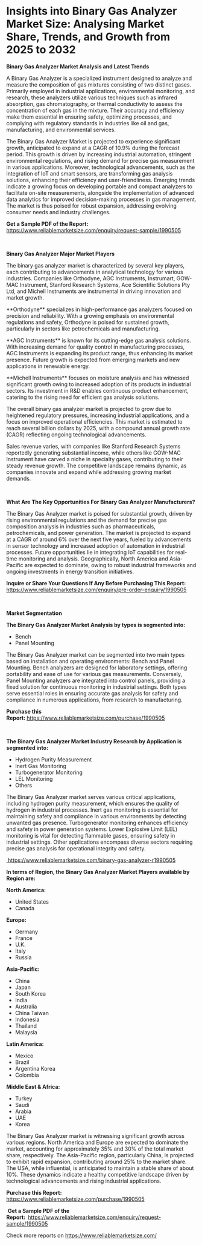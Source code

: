 <p><h1>Insights into Binary Gas Analyzer Market Size: Analysing Market Share, Trends, and Growth from 2025 to 2032</h1></p><p><strong>Binary Gas Analyzer Market Analysis and Latest Trends</strong></p>
<p><p>A Binary Gas Analyzer is a specialized instrument designed to analyze and measure the composition of gas mixtures consisting of two distinct gases. Primarily employed in industrial applications, environmental monitoring, and research, these analyzers utilize various techniques such as infrared absorption, gas chromatography, or thermal conductivity to assess the concentration of each gas in the mixture. Their accuracy and efficiency make them essential in ensuring safety, optimizing processes, and complying with regulatory standards in industries like oil and gas, manufacturing, and environmental services.</p><p>The Binary Gas Analyzer Market is projected to experience significant growth, anticipated to expand at a CAGR of 10.9% during the forecast period. This growth is driven by increasing industrial automation, stringent environmental regulations, and rising demand for precise gas measurement in various applications. Moreover, technological advancements, such as the integration of IoT and smart sensors, are transforming gas analysis solutions, enhancing their efficiency and user-friendliness. Emerging trends indicate a growing focus on developing portable and compact analyzers to facilitate on-site measurements, alongside the implementation of advanced data analytics for improved decision-making processes in gas management. The market is thus poised for robust expansion, addressing evolving consumer needs and industry challenges.</p></p>
<p><strong>Get a Sample PDF of the Report:&nbsp;</strong> <a href="https://www.reliablemarketsize.com/enquiry/request-sample/1990505?utm_campaign=3544&utm_medium=2&utm_source=Github&utm_content=ia&utm_term=06042025&utm_id=binary-gas-analyzer">https://www.reliablemarketsize.com/enquiry/request-sample/1990505</a></p>
<p>&nbsp;</p>
<p><strong>Binary Gas Analyzer Major Market Players</strong></p>
<p><p>The binary gas analyzer market is characterized by several key players, each contributing to advancements in analytical technology for various industries. Companies like Orthodyne, AGC Instruments, Instrumart, GOW-MAC Instrument, Stanford Research Systems, Ace Scientific Solutions Pty Ltd, and Michell Instruments are instrumental in driving innovation and market growth.</p><p>**Orthodyne** specializes in high-performance gas analyzers focused on precision and reliability. With a growing emphasis on environmental regulations and safety, Orthodyne is poised for sustained growth, particularly in sectors like petrochemicals and manufacturing. </p><p>**AGC Instruments** is known for its cutting-edge gas analysis solutions. With increasing demand for quality control in manufacturing processes, AGC Instruments is expanding its product range, thus enhancing its market presence. Future growth is expected from emerging markets and new applications in renewable energy.</p><p>**Michell Instruments** focuses on moisture analysis and has witnessed significant growth owing to increased adoption of its products in industrial sectors. Its investment in R&D enables continuous product enhancement, catering to the rising need for efficient gas analysis solutions.</p><p>The overall binary gas analyzer market is projected to grow due to heightened regulatory pressures, increasing industrial applications, and a focus on improved operational efficiencies. This market is estimated to reach several billion dollars by 2025, with a compound annual growth rate (CAGR) reflecting ongoing technological advancements.</p><p>Sales revenue varies, with companies like Stanford Research Systems reportedly generating substantial income, while others like GOW-MAC Instrument have carved a niche in specialty gases, contributing to their steady revenue growth. The competitive landscape remains dynamic, as companies innovate and expand while addressing growing market demands.</p></p>
<p>&nbsp;</p>
<p><strong>What Are The Key Opportunities For Binary Gas Analyzer Manufacturers?</strong></p>
<p><p>The Binary Gas Analyzer market is poised for substantial growth, driven by rising environmental regulations and the demand for precise gas composition analysis in industries such as pharmaceuticals, petrochemicals, and power generation. The market is projected to expand at a CAGR of around 6% over the next five years, fueled by advancements in sensor technology and increased adoption of automation in industrial processes. Future opportunities lie in integrating IoT capabilities for real-time monitoring and analysis. Geographically, North America and Asia-Pacific are expected to dominate, owing to robust industrial frameworks and ongoing investments in energy transition initiatives.</p></p>
<p><strong>Inquire or Share Your Questions If Any Before Purchasing This Report:</strong> <a href="https://www.reliablemarketsize.com/enquiry/pre-order-enquiry/1990505?utm_campaign=3544&utm_medium=2&utm_source=Github&utm_content=ia&utm_term=06042025&utm_id=binary-gas-analyzer">https://www.reliablemarketsize.com/enquiry/pre-order-enquiry/1990505</a></p>
<p>&nbsp;</p>
<p><strong>Market Segmentation</strong></p>
<p><strong>The Binary Gas Analyzer Market Analysis by types is segmented into:</strong></p>
<p><ul><li>Bench</li><li>Panel Mounting</li></ul></p>
<p><p>The Binary Gas Analyzer market can be segmented into two main types based on installation and operating environments: Bench and Panel Mounting. Bench analyzers are designed for laboratory settings, offering portability and ease of use for various gas measurements. Conversely, Panel Mounting analyzers are integrated into control panels, providing a fixed solution for continuous monitoring in industrial settings. Both types serve essential roles in ensuring accurate gas analysis for safety and compliance in numerous applications, from research to manufacturing.</p></p>
<p><strong>Purchase this Report:&nbsp;</strong><a href="https://www.reliablemarketsize.com/purchase/1990505?utm_campaign=3544&utm_medium=2&utm_source=Github&utm_content=ia&utm_term=06042025&utm_id=binary-gas-analyzer">https://www.reliablemarketsize.com/purchase/1990505</a></p>
<p>&nbsp;</p>
<p><strong>The Binary Gas Analyzer Market Industry Research by Application is segmented into:</strong></p>
<p><ul><li>Hydrogen Purity Measurement</li><li>Inert Gas Monitoring</li><li>Turbogenerator Monitoring</li><li>LEL Monitoring</li><li>Others</li></ul></p>
<p><p>The Binary Gas Analyzer market serves various critical applications, including hydrogen purity measurement, which ensures the quality of hydrogen in industrial processes. Inert gas monitoring is essential for maintaining safety and compliance in various environments by detecting unwanted gas presence. Turbogenerator monitoring enhances efficiency and safety in power generation systems. Lower Explosive Limit (LEL) monitoring is vital for detecting flammable gases, ensuring safety in industrial settings. Other applications encompass diverse sectors requiring precise gas analysis for operational integrity and safety.</p></p>
<p><a href="https://www.reliablemarketsize.com/binary-gas-analyzer-r1990505?utm_campaign=3544&utm_medium=2&utm_source=Github&utm_content=ia&utm_term=06042025&utm_id=binary-gas-analyzer">&nbsp;https://www.reliablemarketsize.com/binary-gas-analyzer-r1990505</a></p>
<p><strong>In terms of Region, the Binary Gas Analyzer Market Players available by Region are:</strong></p>
<p>
    <p> <strong> North America: </strong>
        <ul>
            <li>United States</li>
            <li>Canada</li>
        </ul>
        </p> 
    <p> <strong> Europe: </strong>
        <ul>
            <li>Germany</li>
            <li>France</li>
            <li>U.K.</li>
            <li>Italy</li>
            <li>Russia</li>
        </ul>
        </p> 
    <p> <strong> Asia-Pacific: </strong>
        <ul>
            <li>China</li>
            <li>Japan</li>
            <li>South Korea</li>
            <li>India</li>
            <li>Australia</li>
            <li>China Taiwan</li>
            <li>Indonesia</li>
            <li>Thailand</li>
            <li>Malaysia</li>
        </ul>
        </p> 
    <p> <strong> Latin America: </strong>
        <ul>
            <li>Mexico</li>
            <li>Brazil</li>
            <li>Argentina Korea</li>
            <li>Colombia</li>
        </ul>
        </p> 
    <p> <strong> Middle East & Africa: </strong>
        <ul>
            <li>Turkey</li>
            <li>Saudi</li>
            <li>Arabia</li>
            <li>UAE</li>
            <li>Korea</li>
        </ul>
    </p>
    </p>
<p><p>The Binary Gas Analyzer market is witnessing significant growth across various regions. North America and Europe are expected to dominate the market, accounting for approximately 35% and 30% of the total market share, respectively. The Asia-Pacific region, particularly China, is projected to exhibit rapid expansion, contributing around 25% to the market share. The USA, while influential, is anticipated to maintain a stable share of about 10%. These dynamics indicate a healthy competitive landscape driven by technological advancements and rising industrial applications.</p></p>
<p><strong>Purchase this Report: </strong><a href="https://www.reliablemarketsize.com/purchase/1990505?utm_campaign=3544&utm_medium=2&utm_source=Github&utm_content=ia&utm_term=06042025&utm_id=binary-gas-analyzer">https://www.reliablemarketsize.com/purchase/1990505</a></p>
<p>&nbsp;<strong>Get a Sample PDF of the Report:&nbsp;&nbsp;</strong><a href="https://www.reliablemarketsize.com/enquiry/request-sample/1990505?utm_campaign=3544&utm_medium=2&utm_source=Github&utm_content=ia&utm_term=06042025&utm_id=binary-gas-analyzer">https://www.reliablemarketsize.com/enquiry/request-sample/1990505</a></p>
<p><strong></strong></p>
<p>Check more reports on <a href="https://www.reliablemarketsize.com/?utm_campaign=3544&utm_medium=2&utm_source=Github&utm_content=ia&utm_term=06042025&utm_id=binary-gas-analyzer">https://www.reliablemarketsize.com/</a></p>